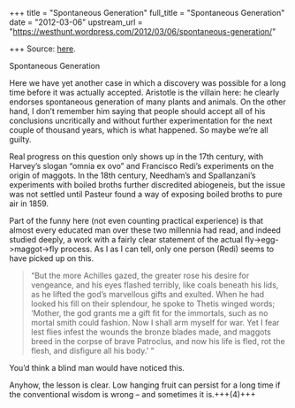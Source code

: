 +++
title = "Spontaneous Generation"
full_title = "Spontaneous Generation"
date = "2012-03-06"
upstream_url = "https://westhunt.wordpress.com/2012/03/06/spontaneous-generation/"

+++
Source: [here](https://westhunt.wordpress.com/2012/03/06/spontaneous-generation/).

Spontaneous Generation

Here we have yet another case in which a discovery was possible for a
long time before it was actually accepted. Aristotle is the villain
here: he clearly endorses spontaneous generation of many plants and
animals. On the other hand, I don’t remember him saying that people
should accept all of his conclusions uncritically and without further
experimentation for the next couple of thousand years, which is what
happened. So maybe we’re all guilty.

Real progress on this question only shows up in the 17th century, with
Harvey’s slogan “omnia ex ovo” and Francisco Redi’s experiments on the
origin of maggots. In the 18th century, Needham’s and Spallanzani’s
experiments with boiled broths further discredited abiogeneis, but the
issue was not settled until Pasteur found a way of exposing boiled
broths to pure air in 1859.

Part of the funny here (not even counting practical experience) is that
almost every educated man over these two millennia had read, and indeed
studied deeply, a work with a fairly clear statement of the actual
fly->egg->maggot->fly process. As I as I can tell, only one person
(Redi) seems to have picked up on this.

> “But the more Achilles gazed, the greater rose his desire for vengeance,
and his eyes flashed terribly, like coals beneath his lids, as he lifted
the god’s marvellous gifts and exulted. When he had looked his fill on
their splendour, he spoke to Thetis winged words; ‘Mother, the god
grants me a gift fit for the immortals, such as no mortal smith could
fashion. Now I shall arm myself for war. Yet I fear lest flies infest
the wounds the bronze blades made, and maggots breed in the corpse of
brave Patroclus, and now his life is fled, rot the flesh, and disfigure
all his body.’ ”

You’d think a blind man would have noticed this.

Anyhow, the lesson is clear. Low hanging fruit can persist for a long
time if the conventional wisdom is wrong – and sometimes it is.+++(4)+++

